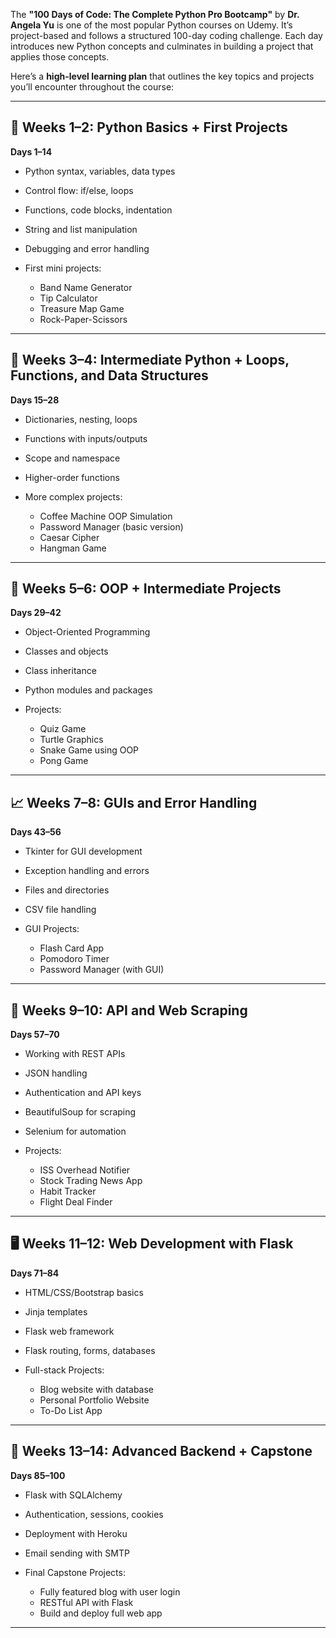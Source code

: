 The **"100 Days of Code: The Complete Python Pro Bootcamp"** by **Dr. Angela Yu** is one of the most popular Python courses on Udemy. It’s project-based and follows a structured 100-day coding challenge. Each day introduces new Python concepts and culminates in building a project that applies those concepts.

Here’s a **high-level learning plan** that outlines the key topics and projects you’ll encounter throughout the course:

---

## 🔰 **Weeks 1–2: Python Basics + First Projects**

**Days 1–14**

* Python syntax, variables, data types
* Control flow: if/else, loops
* Functions, code blocks, indentation
* String and list manipulation
* Debugging and error handling
* First mini projects:

  * Band Name Generator
  * Tip Calculator
  * Treasure Map Game
  * Rock-Paper-Scissors

---

## 🔄 **Weeks 3–4: Intermediate Python + Loops, Functions, and Data Structures**

**Days 15–28**

* Dictionaries, nesting, loops
* Functions with inputs/outputs
* Scope and namespace
* Higher-order functions
* More complex projects:

  * Coffee Machine OOP Simulation
  * Password Manager (basic version)
  * Caesar Cipher
  * Hangman Game

---

## 🧠 **Weeks 5–6: OOP + Intermediate Projects**

**Days 29–42**

* Object-Oriented Programming
* Classes and objects
* Class inheritance
* Python modules and packages
* Projects:

  * Quiz Game
  * Turtle Graphics
  * Snake Game using OOP
  * Pong Game

---

## 📈 **Weeks 7–8: GUIs and Error Handling**

**Days 43–56**

* Tkinter for GUI development
* Exception handling and errors
* Files and directories
* CSV file handling
* GUI Projects:

  * Flash Card App
  * Pomodoro Timer
  * Password Manager (with GUI)

---

## 📡 **Weeks 9–10: API and Web Scraping**

**Days 57–70**

* Working with REST APIs
* JSON handling
* Authentication and API keys
* BeautifulSoup for scraping
* Selenium for automation
* Projects:

  * ISS Overhead Notifier
  * Stock Trading News App
  * Habit Tracker
  * Flight Deal Finder

---

## 🖥️ **Weeks 11–12: Web Development with Flask**

**Days 71–84**

* HTML/CSS/Bootstrap basics
* Jinja templates
* Flask web framework
* Flask routing, forms, databases
* Full-stack Projects:

  * Blog website with database
  * Personal Portfolio Website
  * To-Do List App

---

## 🔐 **Weeks 13–14: Advanced Backend + Capstone**

**Days 85–100**

* Flask with SQLAlchemy
* Authentication, sessions, cookies
* Deployment with Heroku
* Email sending with SMTP
* Final Capstone Projects:

  * Fully featured blog with user login
  * RESTful API with Flask
  * Build and deploy full web app

---
